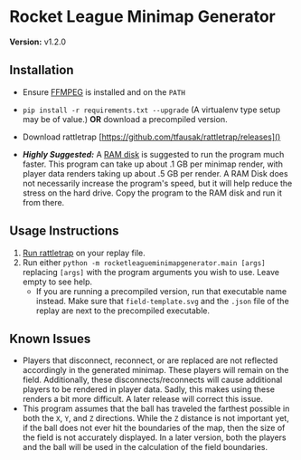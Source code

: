 # Rocket League Minimap Generator

**Version:** v1.2.0

## Installation

* Ensure [FFMPEG](http://ffmpeg.org/download.html) is installed and on the `PATH`

* `pip install -r requirements.txt --upgrade`
(A virtualenv type setup may be of value.)
**OR** download a precompiled version.

* Download rattletrap 
[https://github.com/tfausak/rattletrap/releases]()

* **_Highly Suggested:_** A [RAM disk](https://sourceforge.net/projects/imdisk-toolkit/) 
is suggested to run the program much faster.  This program can take up about 
.1 GB per minimap render, with player data renders taking up about .5 GB per 
render.  A RAM Disk does not necessarily increase the program's speed, but it 
will help reduce the stress on the hard drive.  Copy the program to the RAM 
disk and run it from there.

## Usage Instructions

1. [Run rattletrap](https://github.com/tfausak/rattletrap#replays) on your 
replay file.
2. Run either `python -m rocketleagueminimapgenerator.main [args]` replacing 
`[args]` with the program arguments you wish to use.  Leave empty to see help.
    * If you are running a precompiled version, run that 
    executable name instead.  Make sure that `field-template.svg` 
    and the `.json` file of the replay are next to the precompiled executable.

## Known Issues

* Players that disconnect, reconnect, or are replaced are not reflected 
accordingly in the generated minimap.  These players will remain on the field. 
Additionally, these disconnects/reconnects will cause additional players to be 
rendered in player data.  Sadly, this makes using these renders a bit more 
difficult. A later release will correct this issue.   
* This program assumes that the ball has traveled the farthest possible in 
both the `X`, `Y`, and `Z` directions.  While the `Z` distance is not 
important yet, if the ball does not ever hit the boundaries of the map, then 
the size of the field is not accurately displayed.  In a later version, both 
the players and the ball will be used in the calculation of the field 
boundaries.

